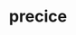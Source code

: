 ---
title: "precice"
layout: cache
categories: [package, v0.19]
meta: {"versions": ["2.5.0"], "compilers": ["gcc@=11.1.0", "oneapi@=2022.1.0"], "oss": ["ubuntu20.04"], "platforms": ["linux"], "targets": ["x86_64"], "stacks": ["e4s", "e4s-oneapi"], "num_specs": 2, "num_specs_by_stack": {"e4s": 1, "e4s-oneapi": 1}}
spec_details: [{"hash": "olpj6u2il4s4qw47kh6jztrivzvhwcxw", "compiler": "gcc@=11.1.0", "versions": ["2.5.0"], "os": "ubuntu20.04", "platform": "linux", "target": "x86_64", "variants": ["build_system=cmake", "build_type=RelWithDebInfo", "~ipo", "+mpi", "+petsc", "~python", "+shared"], "stacks": ["e4s"], "size": "-", "tarball": "https://binaries.spack.io/releases/v0.19/build_cache/linux-ubuntu20.04-x86_64/gcc-11.1.0/precice-2.5.0/linux-ubuntu20.04-x86_64-gcc-11.1.0-precice-2.5.0-olpj6u2il4s4qw47kh6jztrivzvhwcxw.spack"}, {"hash": "il4ii6wolvic7srdcyuh7cvhu5ro566n", "compiler": "oneapi@=2022.1.0", "versions": ["2.5.0"], "os": "ubuntu20.04", "platform": "linux", "target": "x86_64", "variants": ["build_system=cmake", "build_type=RelWithDebInfo", "~ipo", "+mpi", "+petsc", "~python", "+shared"], "stacks": ["e4s-oneapi"], "size": "-", "tarball": "https://binaries.spack.io/releases/v0.19/build_cache/linux-ubuntu20.04-x86_64/oneapi-2022.1.0/precice-2.5.0/linux-ubuntu20.04-x86_64-oneapi-2022.1.0-precice-2.5.0-il4ii6wolvic7srdcyuh7cvhu5ro566n.spack"}]
---
